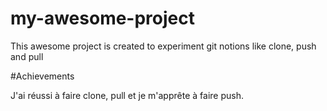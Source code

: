 # my-awesome-project

This awesome project is created to experiment git notions like clone, push and pull

#Achievements

J'ai réussi à faire clone, pull et je m'apprête à faire push.
